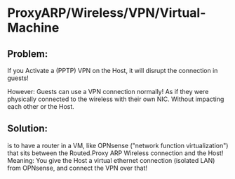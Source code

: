 # ProxyARP/Wireless/VPN/Virtual-Machine
## Problem:
If you Activate a (PPTP) VPN on the Host, it will disrupt the connection in guests!

However: Guests can use a VPN connection normally! As if they were physically connected to the wireless with their own NIC. Without impacting each other or the Host.

## Solution:
is to have a router in a VM, like OPNsense ("network function virtualization") that sits between the Routed.Proxy ARP Wireless connection and the Host! Meaning: You give the Host a virtual ethernet connection (isolated LAN) from OPNsense, and connect the VPN over that!
